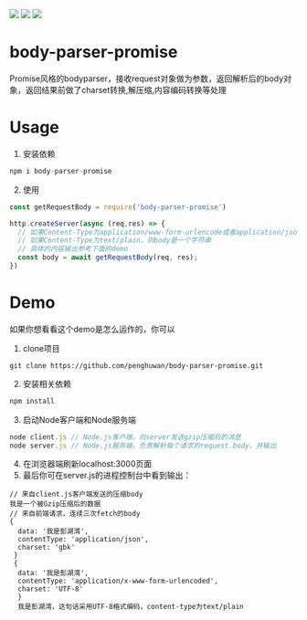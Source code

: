 ![](https://img.shields.io/badge/release-1.0.0-brightgreen)
![](https://img.shields.io/badge/syntax-ES6-blue)
![](https://img.shields.io/badge/style-Promise-orange)
# body-parser-promise
Promise风格的bodyparser，接收request对象做为参数，返回解析后的body对象，返回结果前做了charset转换,解压缩,内容编码转换等处理
# Usage 
1. 安装依赖
```js
npm i body-parser-promise
```
2. 使用
```js
const getRequestBody = require('body-parser-promise')

http.createServer(async (req,res) => {
  // 如果Content-Type为application/www-form-urlencode或者application/json,则body是解析后的对象
  // 如果Content-Type为text/plain，则body是一个字符串
  // 具体的内容输出参考下面的demo
  const body = await getRequestBody(req, res);
})
```
# Demo  

如果你想看看这个demo是怎么运作的，你可以
1. clone项目
```git
git clone https://github.com/penghuwan/body-parser-promise.git
```
2. 安装相关依赖
```js
npm install
```
3. 启动Node客户端和Node服务端
```js
node client.js // Node.js客户端，向server发送gzip压缩后的消息
node server.js // Node.js服务端，负责解析每个请求的request.body，并输出
```
4. 在浏览器端刷新localhost:3000页面
5. 最后你可在server.js的进程控制台中看到输出：
```
// 来自client.js客户端发送的压缩body
我是一个被Gzip压缩后的数据 
// 来自前端请求，连续三次fetch的body
{ 
  data: '我是彭湖湾',
  contentType: 'application/json',
  charset: 'gbk' 
 }
 {
  data: '我是彭湖湾',
  contentType: 'application/x-www-form-urlencoded',
  charset: 'UTF-8' 
  }
  我是彭湖湾，这句话采用UTF-8格式编码，content-type为text/plain
```
